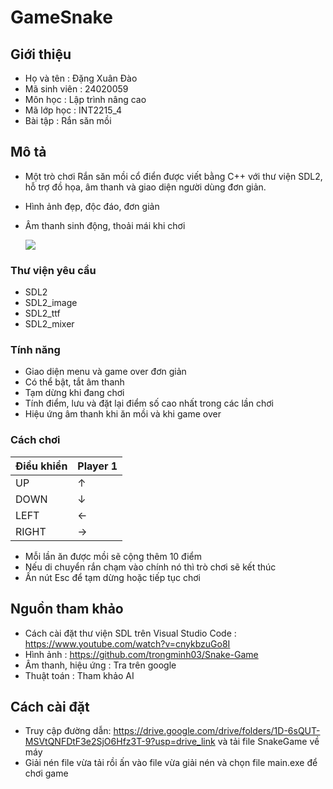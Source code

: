 # GameSnake
## Giới thiệu
+ Họ và tên : Đặng Xuân Đào
+ Mã sinh viên : 24020059
+ Môn học : Lập trình nâng cao
+ Mã lớp học : INT2215_4
+ Bài tập : Rắn săn mồi
## Mô tả
+ Một trò chơi Rắn săn mồi cổ điển được viết bằng C++ với thư viện SDL2, hỗ trợ đồ họa, âm thanh và giao diện người dùng đơn giản.
+ Hình ảnh đẹp, độc đáo, đơn giản
+ Âm thanh sinh động, thoải mái khi chơi

  ![](res/image/background_demo.png)
  
### Thư viện yêu cầu
+ SDL2
+ SDL2_image
+ SDL2_ttf
+ SDL2_mixer
### Tính năng
+ Giao diện menu và game over đơn giản
+ Có thể bật, tắt âm thanh
+ Tạm dừng khi đang chơi
+ Tính điểm, lưu và đặt lại điểm số cao nhất trong các lần chơi
+ Hiệu ứng âm thanh khi ăn mồi và khi game over
### Cách chơi
| Điều khiển | Player 1 | 
|------------|----------|
| UP         |     ↑    |
| DOWN       |     ↓    |
| LEFT       |     ←    |
| RIGHT      |     →    |
+ Mỗi lần ăn được mồi sẽ cộng thêm 10 điểm
+ Nếu di chuyển rắn chạm vào chính nó thì trò chơi sẽ kết thúc
+ Ấn nút Esc để tạm dừng hoặc tiếp tục chơi
## Nguồn tham khảo
+ Cách cài đặt thư viện SDL trên Visual Studio Code : https://www.youtube.com/watch?v=cnykbzuGo8I
+ Hình ảnh : https://github.com/trongminh03/Snake-Game
+ Âm thanh, hiệu ứng : Tra trên google 
+ Thuật toán : Tham khảo AI
## Cách cài đặt
+ Truy cập đường dẫn: https://drive.google.com/drive/folders/1D-6sQUT-MSVtQNFDtF3e2SjO6Hfz3T-9?usp=drive_link và tải file SnakeGame về máy
+ Giải nén file vừa tải rồi ấn vào file vừa giải nén và chọn file main.exe để chơi game

